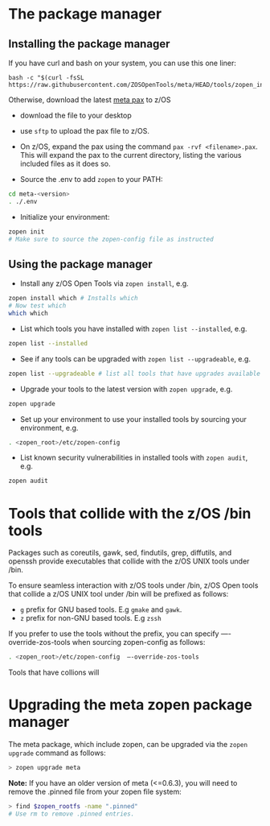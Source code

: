 # The package manager

## Installing the package manager

If you have curl and bash on your system, you can use this one liner:
```
bash -c "$(curl -fsSL https://raw.githubusercontent.com/ZOSOpenTools/meta/HEAD/tools/zopen_install.sh)"
```
Otherwise, download the latest [meta pax](https://github.com/ZOSOpenTools/metaport/releases) to z/OS
- download the file to your desktop
- use `sftp` to upload the pax file to z/OS.
- On z/OS, expand the pax using the command ```pax -rvf <filename>.pax```.  
  This will expand the pax to the current directory, listing the various included files as it does so.

- Source the .env to add `zopen` to your PATH:
```bash
cd meta-<version>
. ./.env
```

- Initialize your environment:
```bash
zopen init
# Make sure to source the zopen-config file as instructed
```

## Using the package manager

- Install any z/OS Open Tools via `zopen install`, e.g.
```bash
zopen install which # Installs which 
# Now test which
which which
```

- List which tools you have installed with `zopen list --installed`, e.g.
```bash
zopen list --installed
```

- See if any tools can be upgraded with `zopen list --upgradeable`, e.g. 
```bash
zopen list --upgradeable # list all tools that have upgrades available
```

- Upgrade your tools to the latest version with `zopen upgrade`, e.g.
```bash
zopen upgrade
```

- Set up your environment to use your installed tools by sourcing your environment, e.g.
```bash
. <zopen_root>/etc/zopen-config
```

- List known security vulnerabilities in installed tools with `zopen audit`, e.g.
```bash
zopen audit
```

# Tools that collide with the z/OS /bin tools

Packages such as coreutils, gawk, sed, findutils, grep, diffutils, and openssh provide
executables that collide with the z/OS UNIX tools under /bin.

To ensure seamless interaction with z/OS tools under /bin, z/OS Open tools that collide
a z/OS UNIX tool under /bin will be prefixed as follows:

 * `g` prefix for GNU based tools. E.g `gmake` and `gawk`.
 * `z` prefix for non-GNU based tools. E.g `zssh` 

If you prefer to use the tools without the prefix, you can specify —-override-zos-tools when
sourcing zopen-config as follows:

```bash
. <zopen_root>/etc/zopen-config  —-override-zos-tools
```

Tools that have collions will
 
# Upgrading the meta zopen package manager
The meta package, which include zopen, can be upgraded via the `zopen upgrade` command as follows:
```bash
> zopen upgrade meta
```
**Note:** If you have an older version of meta (<=0.6.3), you will need to remove the .pinned file from your zopen file system: 
```bash
> find $zopen_rootfs -name ".pinned"
# Use rm to remove .pinned entries.
```



